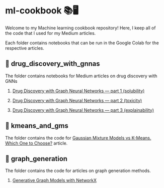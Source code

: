 # ml-cookbook 📚🖥️
Welcome to my Machine learning cookbook repository! Here, I keep all of the code that I used for my Medium articles. 

Each folder contains notebooks that can be run in the Google Colab for the respective articles.

## 📁 drug_discovery_with_gnnas
The folder contains notebooks for Medium articles on drug discovery with GNNs

1) [Drug Discovery with Graph Neural Networks — part 1 (solubility)](https://towardsdatascience.com/drug-discovery-with-graph-neural-networks-part-1-1011713185eb)

2) [Drug Discovery with Graph Neural Networks — part 2 (toxicity)](https://towardsdatascience.com/drug-discovery-with-graph-neural-networks-part-2-b1b8d60180c4)

3) [Drug Discovery with Graph Neural Networks — part 3 (explainability)](https://towardsdatascience.com/drug-discovery-with-graph-neural-networks-part-3-c0c13e3e3f6d)

## 📁 kmeans_and_gms
The folder contains the code for [Gaussian Mixture Models vs K-Means. Which One to Choose?](https://towardsdatascience.com/gaussian-mixture-models-vs-k-means-which-one-to-choose-62f2736025f0) article.

## 📁 graph_generation
The folder contains the code for articles on graph generation methods.

1) [Generative Graph Models with NetworkX](https://towardsdatascience.com/generative-graph-models-with-networkx-727b154ceda4)
